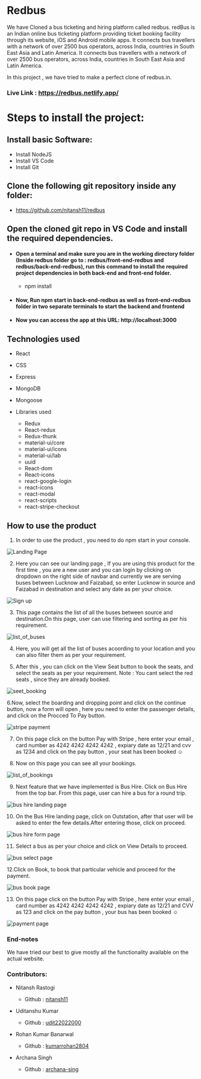 # Redbus

We have Cloned a bus ticketing and hiring platform called redbus.
redBus is an Indian online bus ticketing platform providing ticket booking facility through its website, iOS and Android mobile apps. It connects bus travellers with a network of over 2500 bus operators, across India, countries in South East Asia and Latin America.
It connects bus travellers with a network of over 2500 bus operators, across India, countries in South East Asia and Latin America.

In this project , we have tried to make a perfect clone of redbus.in.

### Live Link :  https://redbus.netlify.app/

# Steps to install the project:

## Install basic Software:
* Install NodeJS
* Install VS Code
* Install Git

## Clone the following git repository inside any folder:

* https://github.com/nitansh11/redbus

##  Open the cloned git repo in VS Code and install the required dependencies.

* #### Open a terminal and make sure you are in the working directory folder (Inside redbus folder go to : redbus/front-end-redbus and redbus/back-end-redbus), run this command to install the required project dependencies in both back-end and front-end folder.
  * npm install   

* #### Now, Run npm start in back-end-redbus as well as front-end-redbus folder in two separate terminals to start the backend and frontend

* #### Now you can access the app at this URL: http://localhost:3000

## Technologies used
  
  * React
  * CSS
  * Express
  * MongoDB
  * Mongoose
  * Libraries used
      
      * Redux
      * React-redux
      * Redux-thunk
      * material-ui/core
      * material-ui/icons
      * material-ui/lab
      * uuid
      * React-dom
      * React-icons
      * react-google-login
      * react-icons
      * react-modal
      * react-scripts
      * react-stripe-checkout
      
      
## How to use the product


 1. In order to use the product , you need to do npm start in your console.

  ![Landing Page](https://github.com/nitansh11/redbus/blob/master/Samples/HomePage1.PNG)

 2. Here you can see our landing page , If you are using this product for the first time , you are a new user and you can login by clicking on dropdown on the right side of navbar and currently we are serving buses between Lucknow and Faizabad, so enter Lucknow in source and Faizabad in destination and select any date as per your choice.

  ![Sign up](https://github.com/nitansh11/redbus/blob/master/Samples/GoogleSignIn.PNG)

 3. This page contains the list of all the buses between source and destination.On this page, user can use filtering and sorting as per his requirement.

  ![list_of_buses](https://github.com/nitansh11/redbus/blob/master/Samples/listOfbuseswithfilters.PNG)
 
 4. Here, you will get all the list of buses acoording to your location and you can also filter them as per your requirement.

 5. After this , you can click on the View Seat button to book the seats, and select the seats as per your requirement.
   Note : You cant select the red seats , since they are already booked.
  
   ![seet_booking](https://github.com/nitansh11/redbus/blob/master/Samples/seatBookUi.PNG)
 
 6.Now, select the boarding and dropping point and click on the continue button, now a form will open , here you need to enter the passenger details, and click on the Procced To Pay button.
  
   ![stripe payment](https://github.com/nitansh11/redbus/blob/master/Samples/StripePayment.PNG)

 7. On this page click on the button Pay with Stripe , here enter your email , card number as 4242 4242 4242 4242 , expiary date as 12/21 and cvv as 1234 and click on the pay button , your seat has been booked :relaxed:

  8. Now on this page you can see all your bookings.
  
  ![list_of_bookings](https://github.com/nitansh11/redbus/blob/master/Samples/ListOfBookings.PNG)
  
  9. Next feature that we have implemented is Bus Hire. Click on Bus Hire from the top bar. From this page, user can hire a bus for a round trip.
  
  ![bus hire landing page](https://github.com/nitansh11/redbus/blob/master/Samples/bushire1.png)
  
  10. On the Bus Hire landing page, click on Outstation, after that user will be asked to enter the few details.After entering those, click on proceed.

  ![bus hire form page](https://github.com/nitansh11/redbus/blob/master/Samples/bushire2.png)
  
  11. Select a bus as per your choice and click on View Details to proceed.

  ![bus select page](https://github.com/nitansh11/redbus/blob/master/Samples/bishire3.png)
  
  12.Click on Book, to book that particular vehicle and proceed for the payment.
  
  ![bus book page](https://github.com/nitansh11/redbus/blob/master/Samples/bushire4.png)
  
  13. On this page click on the button Pay with Stripe , here enter your email , card number as 4242 4242 4242 4242 , expiary date as 12/21 and CVV as 123 and click on the pay button , your bus has been booked :relaxed:
  
  ![payment page](https://github.com/nitansh11/redbus/blob/master/Samples/bushire5.png)

 
### End-notes
 
  We have tried our best to give mostly all the functionality available on the actual website.

  
  ### Contributors:

  * Nitansh Rastogi

    * Github : [nitansh11](https://github.com/nitansh11)

  * Uditanshu Kumar

    * Github : [udit22022000](https://github.com/udit22022000)

  * Rohan Kumar Banarwal

    * Github : [kumarrohan2804](https://github.com/kumarrohan2804)

 * Archana Singh

    * Github : [archana-sing](https://github.com/archana-sing)
